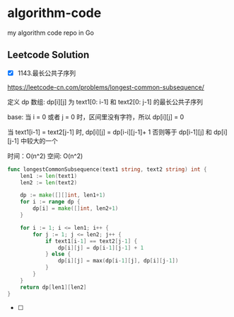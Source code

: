 # algorithm-code
my algorithm code repo in Go

## Leetcode Solution

- [x] 1143.最长公共子序列

<https://leetcode-cn.com/problems/longest-common-subsequence/>

定义 dp 数组: dp\[i][j] 为 text1[0: i-1] 和 text2[0: j-1] 的最长公共子序列

base: 当 i = 0 或者 j = 0 时，区间里没有字符，所以 dp\[i][j] = 0

当 text1\[i-1] = text2\[j-1] 时, dp\[i]\[j] = dp\[i-i][j-1]+ 1
否则等于 dp\[i-1]\[j] 和 dp\[i][j-1] 中较大的一个

时间：O(n^2)
空间: O(n^2)

```go
func longestCommonSubsequence(text1 string, text2 string) int {
	len1 := len(text1)
	len2 := len(text2)

	dp := make([][]int, len1+1)
	for i := range dp {
		dp[i] = make([]int, len2+1)
	}

	for i := 1; i <= len1; i++ {
		for j := 1; j <= len2; j++ {
			if text1[i-1] == text2[j-1] {
				dp[i][j] = dp[i-1][j-1] + 1
			} else {
				dp[i][j] = max(dp[i-1][j], dp[i][j-1])
			}
		}
	}
	return dp[len1][len2]
}
```

- [ ]  